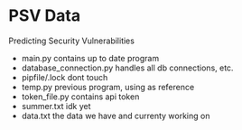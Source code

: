 # PSV Data
Predicting Security Vulnerabilities

- main.py contains up to date program
- database_connection.py handles all db connections, etc.
- pipfile/.lock dont touch
- temp.py previous program, using as reference
- token_file.py contains api token
- summer.txt idk yet
- data.txt the data we have and currenty working on
